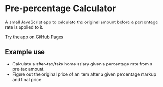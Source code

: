 # Pre-percentage Calculator

A small JavaScript app to calculate the original amount before a percentage rate is applied to it.

[Try the app on GitHub Pages](https://brentgrammer.github.io/pre-percentage-change-calculator/)

## Example use
- Calculate a after-tax/take home salary given a percentage rate from a pre-tax amount.
- Figure out the original price of an item after a given percentage markup and final price
